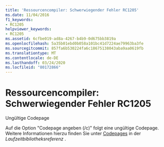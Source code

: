 ```yaml
---
title: 'Ressourcencompiler: Schwerwiegender Fehler RC1205'
ms.date: 11/04/2016
f1_keywords:
- RC1205
helpviewer_keywords:
- RC1205
ms.assetid: 6cfbe019-ad8a-4267-b4b9-0d675bb3819a
ms.openlocfilehash: 5a35b01ebd0b058a101bc41d7224ae79963ba3fe
ms.sourcegitcommit: 857fa6b530224fa6c18675138043aba9aa0619fb
ms.translationtype: MT
ms.contentlocale: de-DE
ms.lasthandoff: 03/24/2020
ms.locfileid: "80172866"
---
```

# <a name="resource-compiler-fatal-error-rc1205"></a>Ressourcencompiler: Schwerwiegender Fehler RC1205

Ungültige Codepage

Auf die Option "Codepage angeben (/c)" folgt eine ungültige Codepage. Weitere Informationen hierzu finden Sie unter [Codepages](../../c-runtime-library/code-pages.md) in der *Laufzeitbibliotheksreferenz* .
